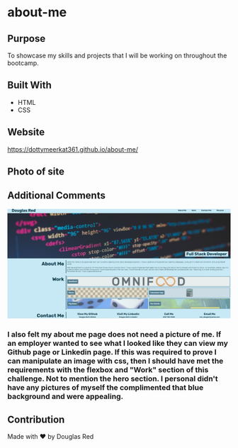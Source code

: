 # about-me

## Purpose

To showcase my skills and projects that I will be working on throughout the bootcamp.

## Built With

- HTML
- CSS

## Website

https://dottymeerkat361.github.io/about-me/

## Photo of site

## Additional Comments

![](./assets/images/picture-about-me.jpg)

### I also felt my about me page does not need a picture of me. If an employer wanted to see what I looked like they can view my Github page or Linkedin page. If this was required to prove I can manipulate an image with css, then I should have met the requirements with the flexbox and "Work" section of this challenge. Not to mention the hero section. I personal didn't have any pictures of myself the complimented that blue background and were appealing.

## Contribution

Made with ❤️ by Douglas Red
